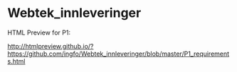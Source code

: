# Webtek_innleveringer

HTML Preview for P1:

http://htmlpreview.github.io/?https://github.com/ingfo/Webtek_innleveringer/blob/master/P1_requirements.html

